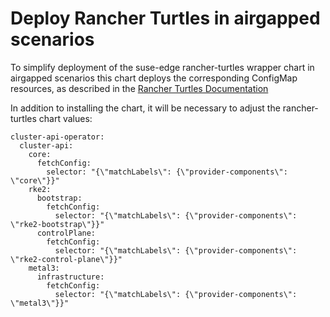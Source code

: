 # Deploy Rancher Turtles in airgapped scenarios

To simplify deployment of the suse-edge rancher-turtles wrapper chart in airgapped scenarios
this chart deploys the corresponding ConfigMap resources, as described in the
[Rancher Turtles Documentation](https://turtles.docs.rancher.com/getting-started/air-gapped-environment)

In addition to installing the chart, it will be necessary to adjust the rancher-turtles chart values:

```
cluster-api-operator:
  cluster-api:
    core:
      fetchConfig:
        selector: "{\"matchLabels\": {\"provider-components\": \"core\"}}"
    rke2:
      bootstrap:
        fetchConfig:
          selector: "{\"matchLabels\": {\"provider-components\": \"rke2-bootstrap\"}}"
      controlPlane:
        fetchConfig:
          selector: "{\"matchLabels\": {\"provider-components\": \"rke2-control-plane\"}}"
    metal3:
      infrastructure:
        fetchConfig:
          selector: "{\"matchLabels\": {\"provider-components\": \"metal3\"}}"
```
